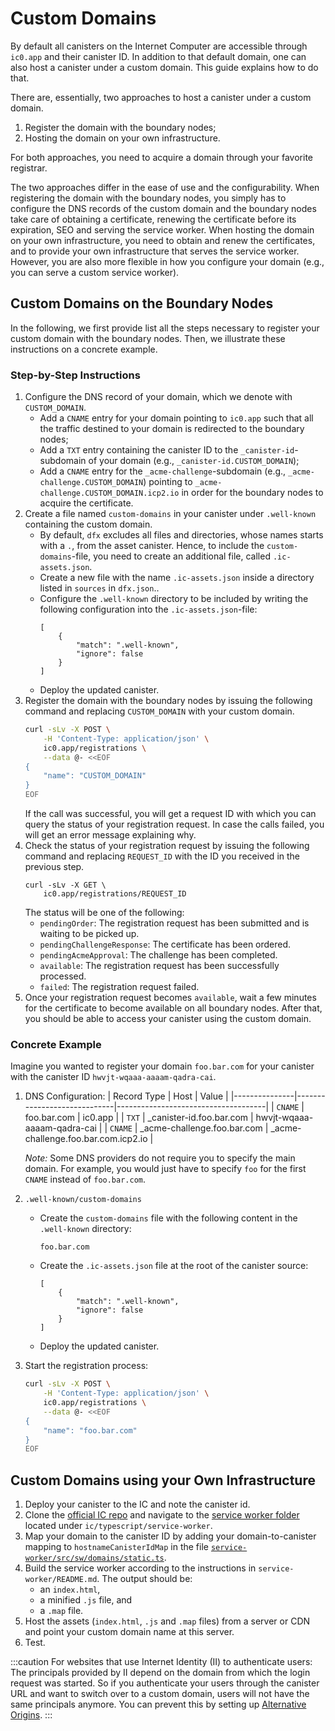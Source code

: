 # Custom Domains

By default all canisters on the Internet Computer are accessible through `ic0.app`
and their canister ID. In addition to that default domain, one can also host a
canister under a custom domain. This guide explains how to do that.

There are, essentially, two approaches to host a canister under a custom domain.

1. Register the domain with the boundary nodes;
1. Hosting the domain on your own infrastructure.

For both approaches, you need to acquire a domain through your favorite registrar.

The two approaches differ in the ease of use and the configurability. When registering
the domain with the boundary nodes, you simply has to configure the DNS records of
the custom domain and the boundary nodes take care of obtaining a certificate,
renewing the certificate before its expiration, SEO and serving the service worker.
When hosting the domain on your own infrastructure, you need to obtain and renew
the certificates, and to provide your own infrastructure that serves the service worker.
However, you are also more flexible in how you configure your domain (e.g., you
can serve a custom service worker).

## Custom Domains on the Boundary Nodes

In the following, we first provide list all the steps necessary to register your
custom domain with the boundary nodes. Then, we illustrate these instructions on
a concrete example.

### Step-by-Step Instructions

1. Configure the DNS record of your domain, which we denote with `CUSTOM_DOMAIN`.
    * Add a `CNAME` entry for your domain pointing to `ic0.app` such that all the traffic destined to your domain is redirected to the boundary nodes;
    * Add a `TXT` entry containing the canister ID to the `_canister-id`-subdomain of your domain (e.g., `_canister-id.CUSTOM_DOMAIN`);
    * Add a `CNAME` entry for the `_acme-challenge`-subdomain (e.g., `_acme-challenge.CUSTOM_DOMAIN`) pointing to `_acme-challenge.CUSTOM_DOMAIN.icp2.io` in order for the boundary nodes to acquire the certificate.
1. Create a file named `custom-domains` in your canister under `.well-known` containing the custom domain.
    * By default, `dfx` excludes all files and directories, whose names starts with a `.`, from the asset canister. Hence, to include the `custom-domains`-file, you need to create an additional file, called `.ic-assets.json`.
    * Create a new file with the name `.ic-assets.json` inside a directory listed in `sources` in `dfx.json`..
    * Configure the `.well-known` directory to be included by writing the following configuration into the `.ic-assets.json`-file:
        ```
        [
            {
                "match": ".well-known",
                "ignore": false
            }
        ]
        ```
    * Deploy the updated canister.
1. Register the domain with the boundary nodes by issuing the following command and replacing `CUSTOM_DOMAIN` with your custom domain.
    ```sh
    curl -sLv -X POST \
        -H 'Content-Type: application/json' \
        ic0.app/registrations \
        --data @- <<EOF
    {
        "name": "CUSTOM_DOMAIN"
    }
    EOF
    ```
    If the call was successful, you will get a request ID with which you can query the status of your registration request.
    In case the calls failed, you will get an error message explaining why.
1. Check the status of your registration request by issuing the following command and replacing `REQUEST_ID` with the ID you received in the previous step.
    ```
    curl -sLv -X GET \
        ic0.app/registrations/REQUEST_ID
    ```
    The status will be one of the following:
    * `pendingOrder`: The registration request has been submitted and is waiting to be picked up.
    * `pendingChallengeResponse`: The certificate has been ordered.
    * `pendingAcmeApproval`: The challenge has been completed.
    * `available`: The registration request has been successfully processed.
    * `failed`: The registration request failed.
1. Once your registration request becomes `available`, wait a few minutes for the certificate to become available on all boundary nodes. After that, you should be able to access your canister using the custom domain.

### Concrete Example

Imagine you wanted to register your domain `foo.bar.com` for your canister with the canister ID `hwvjt-wqaaa-aaaam-qadra-cai`.

1. DNS Configuration:
    | Record Type   | Host                        | Value                               |
    |---------------|-----------------------------|-------------------------------------|
    | `CNAME`       | foo.bar.com                 | ic0.app                             |
    | `TXT`         | _canister-id.foo.bar.com    | hwvjt-wqaaa-aaaam-qadra-cai         |
    | `CNAME`       | _acme-challenge.foo.bar.com | _acme-challenge.foo.bar.com.icp2.io |

    _Note:_ Some DNS providers do not require you to specify the main domain. For example, you would just have to specify `foo` for the first `CNAME` instead of `foo.bar.com`.
2. `.well-known/custom-domains`
    * Create the `custom-domains` file with the following content in the `.well-known` directory:
        ```
        foo.bar.com
        ```
    * Create the `.ic-assets.json` file at the root of the canister source:
        ```
        [
            {
                "match": ".well-known",
                "ignore": false
            }
        ]
        ```
    * Deploy the updated canister.
3. Start the registration process:
    ```sh
    curl -sLv -X POST \
        -H 'Content-Type: application/json' \
        ic0.app/registrations \
        --data @- <<EOF
    {
        "name": "foo.bar.com"
    }
    EOF
    ```

## Custom Domains using your Own Infrastructure

1. Deploy your canister to the IC and note the canister id.
1. Clone the [official IC repo](https://github.com/dfinity/ic) and navigate to the [service worker folder](https://github.com/dfinity/ic/tree/master/typescript/service-worker) located under `ic/typescript/service-worker`.
1. Map your domain to the canister ID by adding your domain-to-canister mapping to `hostnameCanisterIdMap` in the file [`service-worker/src/sw/domains/static.ts`](https://github.com/dfinity/ic/blob/master/typescript/service-worker/src/sw/domains/static.ts).
1. Build the service worker according to the instructions in `service-worker/README.md`. The output should be:
    - an `index.html`,
    - a minified `.js` file, and
    - a `.map` file.
1. Host the assets (`index.html`, `.js` and `.map` files) from a server or CDN and point your custom domain name at this server.
1. Test.

:::caution
For websites that use Internet Identity (II) to authenticate users: The principals provided by II depend on the domain from which the login request was started. So if you authenticate your users through the canister URL and want to switch over to a custom domain, users will not have the same principals anymore. You can prevent this by setting up [Alternative Origins](../../references/ii-spec.md#alternative-frontend-origins).
:::
